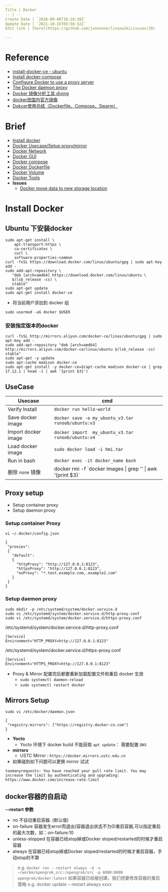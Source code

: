 ```yaml
---
Title | Docker
-- | --
Create Date | `2018-09-06T16:18:38Z`
Update Date | `2021-10-15T03:58:32Z`
Edit link | [here](https://github.com/junxnone/linuxwiki/issues/39)

---
```

# Reference

- [install-docker-ce - ubuntu](https://docs.docker.com/install/linux/docker-ce/ubuntu/#install-docker-ce)
- [Install docker-compose](https://docs.docker.com/compose/install/#install-compose)
- [Configure Docker to use a proxy server](https://docs.docker.com/network/proxy/)
- [The Docker daemon proxy](https://docs.docker.com/config/daemon/systemd/#runtime-directory-and-storage-driver)
- [Docker 镜像分析工具 diving](https://www.oschina.net/p/diving)
- [docker改国内官方镜像](https://www.cnblogs.com/coolwinds/p/7465475.html)
- [Dokcer使用总结（Dockerfile、Compose、Swarm）](https://www.cnblogs.com/wyt007/p/11154156.html)

# Brief
- [Install docker](#install-docker)
- [Docker Usecase/Setup proxy/mirror](#usecase)
- [Docker Network](./Docker_Network)
- [Docker GUI](./Docker_GUI)
- [Docker compose](./Docker_compose)
- [Docker Dockerfile](./Docker_Dockerfile)
- [Docker Volume](./Docker_Volume)
- [Docker Tools](./Docker_Tools)
- **Issues**
  - [Docker move data to new storage location](./Docker_move_data_to_new_storage_location)


# Install Docker
## Ubuntu 下安装docker

```
sudo apt-get install \
    apt-transport-https \
    ca-certificates \
    curl \
    software-properties-common
curl -fsSL https://download.docker.com/linux/ubuntu/gpg | sudo apt-key add -
sudo add-apt-repository \
   "deb [arch=amd64] https://download.docker.com/linux/ubuntu \
   $(lsb_release -cs) \
   stable"
sudo apt-get update
sudo apt-get install docker-ce
```
-  将当前用户添加到 docker 组

```
sudo usermod -aG docker $USER
```

### 安装指定版本的docker

```
curl -fsSL http://mirrors.aliyun.com/docker-ce/linux/ubuntu/gpg | sudo apt-key add -
sudo add-apt-repository "deb [arch=amd64] http://mirrors.aliyun.com/docker-ce/linux/ubuntu $(lsb_release -cs) stable"
sudo apt-get -y update
sudo apt-cache madison docker-ce
sudo apt-get install -y docker-ce=$(apt-cache madison docker-ce | grep 17.12.1 | head -1 | awk '{print $3}')
```



## UseCase

Usecase |  cmd
-- | --
Verify Install | `docker run hello-world`
Save docker image | `docker save -o my_ubuntu_v3.tar runoob/ubuntu:v3`
Import docker image | `docker import  my_ubuntu_v3.tar runoob/ubuntu:v4`
Load docker image | `sudo docker load -i hmi.tar`
Run in bash | `docker exec -it docker_name bash`
删除 `none` 镜像 | docker rmi -f  \`docker images \| grep '<none>' \| awk '{print $3}\`


## Proxy setup

- Setup container proxy
- Setup daemon proxy

### Setup container Proxy

```
vi ~/.docker/config.json
```
```
{
 "proxies":
 {
   "default":
   {
     "httpProxy": "http://127.0.0.1:8123",
     "httpsProxy": "http://127.0.0.1:8123",
     "noProxy": "*.test.example.com,.example2.com"
   }
 }
}
```

### Setup daemon proxy

```
sudo mkdir -p /etc/systemd/system/docker.service.d
sudo vi /etc/systemd/system/docker.service.d/http-proxy.conf
sudo vi /etc/systemd/system/docker.service.d/https-proxy.conf
```
/etc/systemd/system/docker.service.d/http-proxy.conf
```
[Service]
Environment="HTTP_PROXY=http://127.0.0.1:8123"
```
/etc/systemd/system/docker.service.d/https-proxy.conf
```
[Service]
Environment="HTTPS_PROXY=http://127.0.0.1:8123"
```

- Proxy & Mirror 配置完后都要重新加载配置文件和重启 docker 生效
  - `sudo systemctl daemon-reload`
  - `sudo systemctl restart docker`


## Mirrors Setup

```
sudo vi /etc/docker/daemon.json
```
```
{
 "registry-mirrors": ["https://registry.docker-cn.com"]
}
```
- **Yocto**
  - Yocto 环境下 docker build 不能获取 `apt update`： 需要配置 `DNS`
- **mirrors**
  - USTC Mirror : `https://docker.mirrors.ustc.edu.cn`
- 如果碰到如下问题可以更换 mirror 试试

```
toomanyrequests: You have reached your pull rate limit. You may increase the limit by authenticating and upgrading: https://www.docker.com/increase-rate-limit
```

## docker容器的自启动

**--restart 参数**

- no  不自动重启容器. (默认值)
- on-failure  容器发生error而退出(容器退出状态不为0)重启容器,可以指定重启的最大次数，如：on-failure:10
- unless-stopped  在容器已经stop掉或Docker stoped/restarted的时候才重启容器
- always  在容器已经stop掉或Docker stoped/restarted的时候才重启容器，手动stop的不算

> e.g. 
> `docker run --restart always -d -v ~/workm/opengrok_src:/opengrok/src -p 8080:8080 opengrok/docker:latest`
> 如果容器已经被创建，我们想要修改容器的重启策略
> e.g.
> docker update --restart always xxxx


